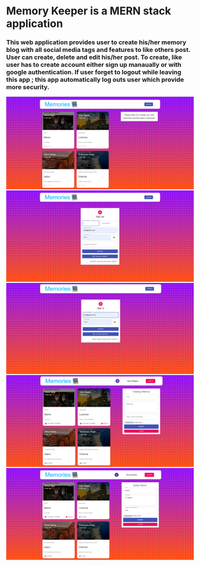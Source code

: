 # Memory Keeper is a MERN stack application 

### This web application provides user to create his/her memory blog with all social media tags and features to like others post. User can create, delete and edit his/her post. To create, like user has to create account either sign up manaually or with google authentication. If user forget to logout while leaving this app ; this app automatically log outs user which provide more security.

<img src="images/intial_page.png">
<img src="images/Signup.png">
<img src="images/sign_in.png">
<img src="images/main_page.png">
<img src="images/edit_page.png">
